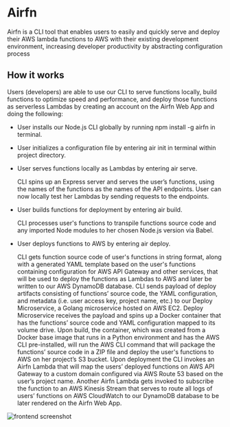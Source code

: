 # Airfn

Airfn is a CLI tool that enables users to easily and quickly serve and deploy their AWS lambda functions to AWS with their existing development environment, increasing developer productivity by abstracting configuration process

## How it works

Users (developers) are able to use our CLI to serve functions locally, build functions to
optimize speed and performance, and deploy those functions as serverless Lambdas by
creating an account on the Airfn Web App and doing the following:

* User installs our Node.js CLI globally by running npm install -g airfn in terminal.

* User initializes a configuration file by entering air init in terminal
within project directory.

* User serves functions locally as Lambdas by entering air serve.

    CLI spins up an Express server and serves the user’s functions, using the
names of the functions as the names of the API endpoints. User can now
locally test her Lambdas by sending requests to the endpoints.

* User builds functions for deployment by entering air build.

    CLI processes user&#39;s functions to transpile functions source code and any
imported Node modules to her chosen Node.js version via Babel.

* User deploys functions to AWS by entering air deploy.

    CLI gets function source code of user&#39;s functions in string format, along
with a generated YAML template based on the user&#39;s functions containing
configuration for AWS API Gateway and other services, that will be used
to deploy the functions as Lambdas to AWS and later be written to our
AWS DynamoDB database. CLI sends payload of deploy artifacts consisting of functions’ source code,
the YAML configuration, and metadata (i.e. user access key, project
name, etc.) to our Deploy Microservice, a Golang microservice hosted on
AWS EC2. Deploy Microservice receives the payload and spins up a
Docker container that has the functions’ source code and YAML
configuration mapped to its volume drive. Upon build, the container, which
was created from a Docker base image that runs in a Python environment
and has the AWS CLI pre-installed, will run the AWS CLI command that
will package the functions’ source code in a ZIP file and deploy the user&#39;s
functions to AWS on her project’s S3 bucket.
Upon deployment the CLI invokes an Airfn Lambda that will map the
users’ deployed functions on AWS API Gateway to a custom domain
configured via AWS Route 53 based on the user’s project name. Another
Airfn Lambda gets invoked to subscribe the function to an AWS Kinesis
Stream that serves to route all logs of users’ functions on AWS
CloudWatch to our DynamoDB database to be later rendered on the Airfn
Web App.

![frontend screenshot](https://s3.amazonaws.com/poly-screenshots.angel.co/Project/20/1013350/954b61538d818b4302bca271bd0e0a6e-original.png)
